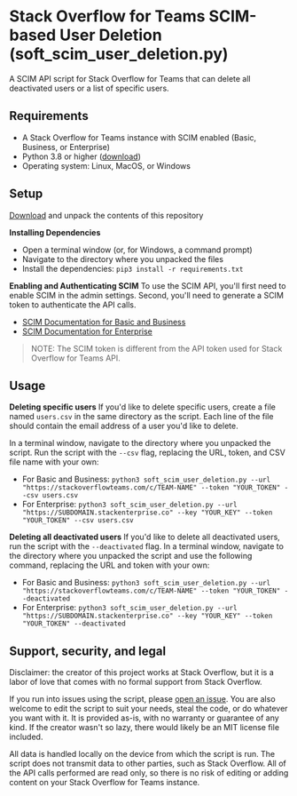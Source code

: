 # Stack Overflow for Teams SCIM-based User Deletion (soft_scim_user_deletion.py)
A SCIM API script for Stack Overflow for Teams that can delete all deactivated users or a list of specific users.


## Requirements
* A Stack Overflow for Teams instance with SCIM enabled (Basic, Business, or Enterprise)
* Python 3.8 or higher ([download](https://www.python.org/downloads/))
* Operating system: Linux, MacOS, or Windows

## Setup

[Download](https://github.com/jklick-so/soft_scim_user_deletion/archive/refs/heads/main.zip) and unpack the contents of this repository

**Installing Dependencies**

* Open a terminal window (or, for Windows, a command prompt)
* Navigate to the directory where you unpacked the files
* Install the dependencies: `pip3 install -r requirements.txt`

**Enabling and Authenticating SCIM**
To use the SCIM API, you'll first need to enable SCIM in the admin settings. Second, you'll need to generate a SCIM token to authenticate the API calls.
- [SCIM Documentation for Basic and Business](https://stackoverflowteams.help/en/articles/4538506-automated-user-provisioning-scim-overview)
- [SCIM Documentation for Enterprise](https://support.stackenterprise.co/a/solutions/articles/22000236123)

> NOTE: The SCIM token is different from the API token used for Stack Overflow for Teams API. 

## Usage

**Deleting specific users**
If you'd like to delete specific users, create a file named `users.csv` in the same directory as the script. Each line of the file should contain the email address of a user you'd like to delete. 

In a terminal window, navigate to the directory where you unpacked the script. Run the script with the `--csv` flag, replacing the URL, token, and CSV file name with your own:
* For Basic and Business: `python3 soft_scim_user_deletion.py --url "https://stackoverflowteams.com/c/TEAM-NAME" --token "YOUR_TOKEN" --csv users.csv`
* For Enterprise: `python3 soft_scim_user_deletion.py --url "https://SUBDOMAIN.stackenterprise.co" --key "YOUR_KEY" --token "YOUR_TOKEN" --csv users.csv`

**Deleting all deactivated users**
If you'd like to delete all deactivated users, run the script with the `--deactivated` flag. In a terminal window, navigate to the directory where you unpacked the script and use the following command, replacing the URL and token with your own:
* For Basic and Business: `python3 soft_scim_user_deletion.py --url "https://stackoverflowteams.com/c/TEAM-NAME" --token "YOUR_TOKEN" --deactivated`
* For Enterprise: `python3 soft_scim_user_deletion.py --url "https://SUBDOMAIN.stackenterprise.co" --key "YOUR_KEY" --token "YOUR_TOKEN" --deactivated`


## Support, security, and legal
Disclaimer: the creator of this project works at Stack Overflow, but it is a labor of love that comes with no formal support from Stack Overflow. 

If you run into issues using the script, please [open an issue](https://github.com/jklick-so/soft_scim_user_deletion/issues). You are also welcome to edit the script to suit your needs, steal the code, or do whatever you want with it. It is provided as-is, with no warranty or guarantee of any kind. If the creator wasn't so lazy, there would likely be an MIT license file included.

All data is handled locally on the device from which the script is run. The script does not transmit data to other parties, such as Stack Overflow. All of the API calls performed are read only, so there is no risk of editing or adding content on your Stack Overflow for Teams instance.
